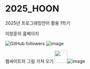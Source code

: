 # 2025_HOON
2025년 프로그래밍언어 활용 1학기

이창훈의 홈페이지

![GitHub followers](https://img.shields.io/github/followers/Emmett6401?style=social)
![image](https://github.com/user-attachments/assets/616a1099-c30e-4553-94bf-6b34ddf90bd7)

웹싸이트의 그림 가져 오기 <img src="https://cdn.jsdelivr.net/npm/simple-icons@v8/icons/github.svg" width="40" height="40" />![image](https://github.com/user-attachments/assets/bb0776e8-352b-4342-a00e-ae185d8490e6)
